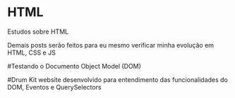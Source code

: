 # HTML
Estudos sobre HTML


Demais posts serão feitos para eu mesmo verificar minha evolução em HTML, CSS e JS


#Testando o Documento Object Model (DOM)


#Drum Kit
website desenvolvido para entendimento das funcionalidades do DOM, Eventos e QuerySelectors 
